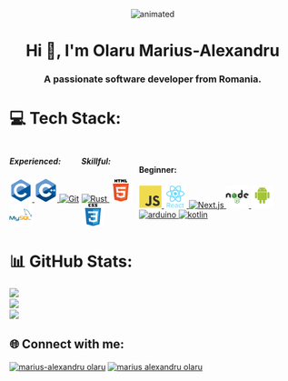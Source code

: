 
<p align="center">
  <img src="https://user-images.githubusercontent.com/116078879/217859308-91cf550b-f186-45d3-adcc-52c72b617ea6.gif" alt="animated" />
</p>

<h1 align="center">Hi 👋, I'm Olaru Marius-Alexandru</h1>
<h3 align="center">A passionate software developer from Romania.</h3>

# 💻 Tech Stack:

<div style="display: flex; justify-content: space-between; align-items: center;">
  <div>
    <h5>Experienced:</h5>
    <a href="https://www.cprogramming.com/" target="_blank" rel="noreferrer"> 
      <img src="https://raw.githubusercontent.com/devicons/devicon/master/icons/c/c-original.svg" alt="c" width="40" height="40"/> 
    </a>
    <a href="https://www.w3schools.com/cpp/" target="_blank" rel="noreferrer">
      <img src="https://raw.githubusercontent.com/devicons/devicon/master/icons/cplusplus/cplusplus-original.svg" alt="cplusplus" width="40" height="40"/>
    </a>
    <a href="https://git-scm.com/" target="_blank" rel="noreferrer">
      <img src="https://git-scm.com/images/logos/downloads/Git-Icon-1788C.svg" alt="Git" width="40" height="40"/>
    </a>
    <a href="https://www.mysql.com/" target="_blank" rel="noreferrer">
      <img src="https://raw.githubusercontent.com/devicons/devicon/master/icons/mysql/mysql-original-wordmark.svg" alt="MySQL" width="40" height="40"/>
    </a>
  </div>

  <div>
    <h5>Skillful:</h5>
    <a href="https://www.rust-lang.org" target="_blank" rel="noreferrer">
      <img src="https://www.rust-lang.org/logos/rust-logo-128x128-blk.png" alt="Rust" width="40" height="40"/>
    </a>
    <a href="https://www.w3schools.com/html/" target="_blank" rel="noreferrer">
      <img src="https://raw.githubusercontent.com/devicons/devicon/master/icons/html5/html5-original-wordmark.svg" alt="HTML5" width="40" height="40"/>
    </a>
    <a href="https://www.w3schools.com/css/" target="_blank" rel="noreferrer">
      <img src="https://raw.githubusercontent.com/devicons/devicon/master/icons/css3/css3-original-wordmark.svg" alt="CSS3" width="40" height="40"/>
    </a>
  </div>

  <div>
    <h4>Beginner:</h4>
    <a href="https://www.javascript.com/" target="_blank" rel="noreferrer">
      <img src="https://raw.githubusercontent.com/devicons/devicon/master/icons/javascript/javascript-original.svg" alt="JavaScript" width="40" height="40"/>
    </a>
    <a href="https://reactjs.org/" target="_blank" rel="noreferrer">
      <img src="https://raw.githubusercontent.com/devicons/devicon/master/icons/react/react-original-wordmark.svg" alt="React" width="40" height="40"/>
    </a>
    <a href="https://nextjs.org/" target="_blank" rel="noreferrer">
      <img src="https://cdn.worldvectorlogo.com/logos/next-js.svg" alt="Next.js" width="40" height="40"/>
    </a>
    <a href="https://nodejs.org/" target="_blank" rel="noreferrer">
      <img src="https://raw.githubusercontent.com/devicons/devicon/master/icons/nodejs/nodejs-original-wordmark.svg" alt="Node.js" width="40" height="40"/>
    </a>
    <a href="https://developer.android.com" target="_blank" rel="noreferrer">
      <img src="https://raw.githubusercontent.com/devicons/devicon/master/icons/android/android-original-wordmark.svg" alt="android" width="40" height="40"/>
    </a>
    <a href="https://www.arduino.cc/" target="_blank" rel="noreferrer"> 
      <img src="https://cdn.worldvectorlogo.com/logos/arduino-1.svg" alt="arduino" width="40" height="40"/>
    </a>
    <a href="https://kotlinlang.org" target="_blank" rel="noreferrer"> 
      <img src="https://www.vectorlogo.zone/logos/kotlinlang/kotlinlang-icon.svg" alt="kotlin" width="40" height="40"/>
    </a>
  </div>
</div>


# 📊 GitHub Stats:

![](https://github-readme-stats.vercel.app/api/top-langs/?username=AndromedaOMA&theme=radical&hide_border=false&include_all_commits=false&count_private=false&layout=compact)<br/>
![](https://github-readme-stats.vercel.app/api?username=AndromedaOMA&theme=radical&hide_border=false&include_all_commits=false&count_private=false)<br/>
![](https://github-readme-streak-stats.herokuapp.com/?user=AndromedaOMA&theme=radical&hide_border=false)<br/>
## 🌐 Connect with me:
<p align="left">
<a href="https://linkedin.com/in/marius-alexandru-olaru-390599229" target="blank"><img align="center" src="https://raw.githubusercontent.com/rahuldkjain/github-profile-readme-generator/master/src/images/icons/Social/linked-in-alt.svg" alt="marius-alexandru olaru" height="30" width="40" /></a>
<a href="https://fb.com/profile.php?id=100010019945137" target="blank"><img align="center" src="https://raw.githubusercontent.com/rahuldkjain/github-profile-readme-generator/master/src/images/icons/Social/facebook.svg" alt="marius alexandru olaru" height="30" width="40" /></a>
</p>
